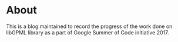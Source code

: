 [comment]: # (---
title: libGPML
---)
# About

This is a blog maintained to record the progress of the work done on libGPML library as a part of Google Summer of Code initiative 2017.